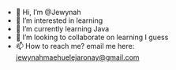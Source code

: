 - 👋 Hi, I’m @Jewynah
- 👀 I’m interested in learning
- 🌱 I’m currently learning Java
- 💞️ I’m looking to collaborate on learning I guess
- 📫 How to reach me? email me here: jewynahmaehuelejaronay@gmail.com

<!---
Jewynah/Jewynah is a ✨ special ✨ repository because its `README.md` (this file) appears on your GitHub profile.
You can click the Preview link to take a look at your changes.
--->
